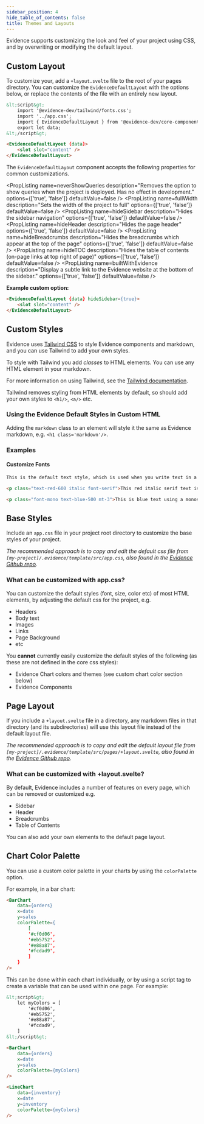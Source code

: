 ```yaml
---
sidebar_position: 4
hide_table_of_contents: false
title: Themes and Layouts
---
```


Evidence supports customizing the look and feel of your project using CSS, and by overwriting or modifying the default layout.

## Custom Layout 

To customize your, add a `+layout.svelte` file to the root of your pages directory. You can customize the `EvidenceDefaultLayout` with the options below, or replace the contents of the file with an entirely new layout. 

```html
&lt;script&gt;
	import '@evidence-dev/tailwind/fonts.css';
	import '../app.css';
	import { EvidenceDefaultLayout } from '@evidence-dev/core-components';
	export let data;
&lt;/script&gt;

<EvidenceDefaultLayout {data}>
	<slot slot="content" />
</EvidenceDefaultLayout>

```

The `EvidenceDefaultLayout` component accepts the following properties for common customizations.

<PropListing
    name=title
    description="Project title that will replace the Evidence Logo."
    options="Any string"
    defaultValue=""
/>
<PropListing
    name=logo
    description="Link to an image which will replace the Evidence logo. This will also override any project title in the header. If the image is in your project's static directory, the link should be relative to the static directory."
    options="/logo.png"
    defaultValue=""
/>
<PropListing
    name=neverShowQueries
    description="Removes the option to show queries when the project is deployed. Has no effect in development."
    options={['true', 'false']}
    defaultValue=false
/>
<PropListing
    name=maxWidth
    description="Sets the width of the project in pixels. The default layout is about 1,280 px wide."
    options="Any number"
    defaultValue=""
/>
<PropListing
    name=fullWidth
    description="Sets the width of the project to full"
    options={['true', 'false']}
    defaultValue=false
/>
<PropListing
    name=hideSidebar
    description="Hides the sidebar navigation"
    options={['true', 'false']}
    defaultValue=false
/>
<PropListing
    name=hideHeader
    description="Hides the page header"
    options={['true', 'false']}
    defaultValue=false
/>
<PropListing
    name=hideBreadcrumbs
    description="Hides the breadcrumbs which appear at the top of the page"
    options={['true', 'false']}
    defaultValue=false
/>
<PropListing
    name=hideTOC
    description="Hides the table of contents (on-page links at top right of page)"
    options={['true', 'false']}
    defaultValue=false
/>
<PropListing
    name=builtWithEvidence
    description="Display a subtle link to the Evidence website at the bottom of the sidebar."
    options={['true', 'false']}
    defaultValue=false
/>
<PropListing
    name=algolia
    description="Object containing Algolia docsearch credentials"
    options="{`{{appId: 'xxx', apiKey: 'xxx', indexName: 'xxx'}}`}"
    defaultValue=""
/>
<PropListing
    name=githubRepo
    description="Link to a Github Repo which will appear in the header using the Github Logo"
    options=""
    defaultValue='https://github.com/evidence-dev/evidence'
/>
<PropListing
    name=xProfile
    description="Link to an X (Twitter) profile which will appear in the header using the X Logo"
    options=""
    defaultValue='https://twitter.com/evidence_dev'
/>
<PropListing
    name=slackCommunity
    description="Link to a slack community which will appear in the header using the slack Logo"
    options=""
    defaultValue='https://slack.evidence.dev'
/>

**Example custom option:**
```html
<EvidenceDefaultLayout {data} hideSidebar={true}>
	<slot slot="content" />
</EvidenceDefaultLayout>
```

## Custom Styles

Evidence uses [Tailwind CSS](https://tailwindcss.com) to style Evidence components and markdown, and you can use Tailwind to add your own styles.

To style with Tailwind you add *classes* to HTML elements. You can use any HTML element in your markdown.

For more information on using Tailwind, see the [Tailwind documentation](https://tailwindcss.com/docs).

<Alert status="info">

Tailwind removes styling from HTML elements by default, so should add your own styles to `<h1/>`, `<a/>` etc. 

</Alert>

### Using the Evidence Default Styles in Custom HTML

Adding the `markdown` class to an element will style it the same as Evidence markdown, e.g.  `<h1 class='markdown'/>`. 

### Examples

#### Customize Fonts

```markdown
This is the default text style, which is used when you write text in a markdown file.

<p class="text-red-600 italic font-serif">This red italic serif text is defined inside a HTML p (paragraph) element.</p>

<p class="font-mono text-blue-500 mt-3">This is blue text using a monospace font, and a custom top margin.</p>
```

## Base Styles

Include an `app.css` file in your project root directory to customize the base styles of your project.

_The recommended approach is to copy and edit the default css file from `[my-project]/.evidence/template/src/app.css`, also found in the [Evidence Github repo](https://github.com/evidence-dev/evidence/blob/main/sites/example-project/src/app.css)._

### What can be customized with app.css?

You can customize the default styles (font, size, color etc) of most HTML elements, by adjusting the default css for the project, e.g.

- Headers
- Body text
- Images
- Links
- Page Background
- etc

You **cannot** currently easily customize the default styles of the following (as these are not defined in the core css styles):

- Evidence Chart colors and themes (see custom chart color section below)
- Evidence Components

## Page Layout

If you include a `+layout.svelte` file in a directory, any markdown files in that directory (and its subdirectories) will use this layout file instead of the default layout file.

_The recommended approach is to copy and edit the default layout file from `[my-project]/.evidence/template/src/pages/+layout.svelte`, also found in the [Evidence Github repo](https://github.com/evidence-dev/evidence/blob/main/sites/example-project/src/pages/+layout.svelte)._

### What can be customized with +layout.svelte?

By default, Evidence includes a number of features on every page, which can be removed or customized e.g.

- Sidebar
- Header
- Breadcrumbs
- Table of Contents

You can also add your own elements to the default page layout.

## Chart Color Palette

You can use a custom color palette in your charts by using the `colorPalette` option.

For example, in a bar chart:

```markdown
<BarChart
    data={orders}
    x=date
    y=sales
    colorPalette={
        [
        '#cf0d06',
        '#eb5752',
        '#e88a87',
        '#fcdad9',
        ]
    }
/>
```

This can be done within each chart individually, or by using a script tag to create a variable that can be used within one page. For example:

```markdown
&lt;script&gt;
    let myColors = [
        '#cf0d06',
        '#eb5752',
        '#e88a87',
        '#fcdad9',
    ]
&lt;/script&gt;

<BarChart
    data={orders}
    x=date
    y=sales
    colorPalette={myColors}
/>

<LineChart
    data={inventory}
    x=date
    y=inventory
    colorPalette={myColors}
/>
```
